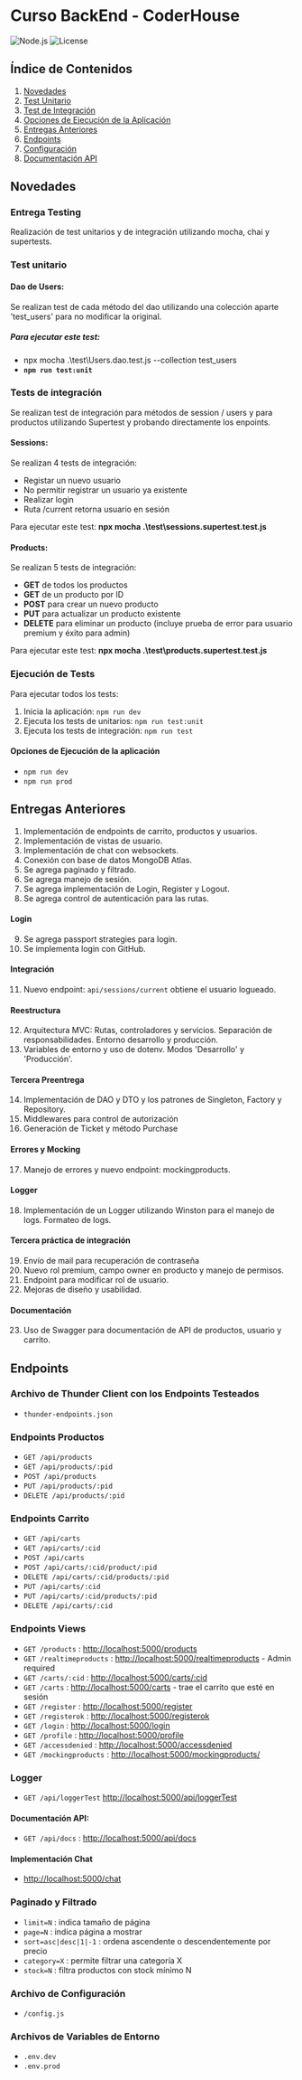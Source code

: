 # Curso BackEnd - CoderHouse

![Node.js](https://img.shields.io/badge/node-%3E%3D16.x-brightgreen)
![License](https://img.shields.io/badge/license-MIT-blue)

## Índice de Contenidos

1. [Novedades](#novedades)
2. [Test Unitario](#test-unitario)
3. [Test de Integración](#test-de-integración)
4. [Opciones de Ejecución de la Aplicación](#opciones-de-ejecución-de-la-aplicación)
5. [Entregas Anteriores](#entregas-anteriores)
6. [Endpoints](#endpoints)
7. [Configuración](#archivo-de-configuración)
8. [Documentación API](#documentación-api)

## Novedades

### Entrega Testing

Realización de test unitarios y de integración utilizando mocha, chai y supertests.

### Test unitario

#### Dao de Users:

Se realizan test de cada método del dao utilizando una colección aparte 'test_users' para no modificar la original.

##### Para ejecutar este test:

- npx mocha .\test\Users.dao.test.js --collection test_users
- **`npm run test:unit`**

### Tests de integración

Se realizan test de integración para métodos de session / users y para productos utilizando Supertest y probando directamente los enpoints.

#### Sessions:

Se realizan 4 tests de integración:

- Registar un nuevo usuario
- No permitir registrar un usuario ya existente
- Realizar login
- Ruta /current retorna usuario en sesión

Para ejecutar este test: **npx mocha .\test\sessions.supertest.test.js**

#### Products:

Se realizan 5 tests de integración:

- **GET** de todos los productos
- **GET** de un producto por ID
- **POST** para crear un nuevo producto
- **PUT** para actualizar un producto existente
- **DELETE** para eliminar un producto (incluye prueba de error para usuario premium y éxito para admin)

Para ejecutar este test: **npx mocha .\test\products.supertest.test.js**

### Ejecución de Tests

Para ejecutar todos los tests:

1. Inicia la aplicación: `npm run dev`
2. Ejecuta los tests de unitarios: `npm run test:unit`
3. Ejecuta los tests de integración: `npm run test`

#### Opciones de Ejecución de la aplicación

- `npm run dev`
- `npm run prod`

## Entregas Anteriores

1. Implementación de endpoints de carrito, productos y usuarios.
2. Implementación de vistas de usuario.
3. Implementación de chat con websockets.
4. Conexión con base de datos MongoDB Atlas.
5. Se agrega paginado y filtrado.
6. Se agrega manejo de sesión.
7. Se agrega implementación de Login, Register y Logout.
8. Se agrega control de autenticación para las rutas.

#### Login

9. Se agrega passport strategies para login.
10. Se implementa login con GitHub.

#### Integración

11. Nuevo endpoint: `api/sessions/current` obtiene el usuario logueado.

#### Reestructura

12. Arquitectura MVC: Rutas, controladores y servicios. Separación de responsabilidades. Entorno desarrollo y producción.
13. Variables de entorno y uso de dotenv. Modos 'Desarrollo' y 'Producción'.

#### Tercera Preentrega

14. Implementación de DAO y DTO y los patrones de Singleton, Factory y Repository.
15. Middlewares para control de autorización
16. Generación de Ticket y método Purchase

#### Errores y Mocking

17. Manejo de errores y nuevo endpoint: mockingproducts.

#### Logger

18. Implementación de un Logger utilizando Winston para el manejo de logs. Formateo de logs.

#### Tercera práctica de integración

19. Envío de mail para recuperación de contraseña
20. Nuevo rol premium, campo owner en producto y manejo de permisos.
21. Endpoint para modificar rol de usuario.
22. Mejoras de diseño y usabilidad.

#### Documentación

23. Uso de Swagger para documentación de API de productos, usuario y carrito.

## Endpoints

### Archivo de Thunder Client con los Endpoints Testeados

- `thunder-endpoints.json`

### Endpoints Productos

- `GET /api/products`
- `GET /api/products/:pid`
- `POST /api/products`
- `PUT /api/products/:pid`
- `DELETE /api/products/:pid`

### Endpoints Carrito

- `GET /api/carts`
- `GET /api/carts/:cid`
- `POST /api/carts`
- `POST /api/carts/:cid/product/:pid`
- `DELETE /api/carts/:cid/products/:pid`
- `PUT /api/carts/:cid`
- `PUT /api/carts/:cid/products/:pid`
- `DELETE /api/carts/:cid`

### Endpoints Views

- `GET /products` : [http://localhost:5000/products](http://localhost:5000/products)
- `GET /realtimeproducts` : [http://localhost:5000/realtimeproducts](http://localhost:5000/realtimeproducts) - Admin required
- `GET /carts/:cid` : [http://localhost:5000/carts/:cid](http://localhost:5000/carts/:cid)
- `GET /carts` : [http://localhost:5000/carts](http://localhost:5000/carts) - trae el carrito que esté en sesión
- `GET /register` : [http://localhost:5000/register](http://localhost:5000/register)
- `GET /registerok` : [http://localhost:5000/registerok](http://localhost:5000/registerok)
- `GET /login` : [http://localhost:5000/login](http://localhost:5000/login)
- `GET /profile` : [http://localhost:5000/profile](http://localhost:5000/profile)
- `GET /accessdenied` : [http://localhost:5000/accessdenied](http://localhost:5000/accessdenied)
- `GET /mockingproducts` : [http://localhost:5000/mockingproducts/](http://localhost:5000/mockingproducts/)

### Logger

- `GET /api/loggerTest` [http://localhost:5000/api/loggerTest](http://localhost:5000/api/loggerTest)

#### Documentación API:

- `GET /api/docs` : [http://localhost:5000/api/docs](http://localhost:5000/api/docs)

#### Implementación Chat

- [http://localhost:5000/chat](http://localhost:5000/chat)

### Paginado y Filtrado

- `limit=N` : indica tamaño de página
- `page=N` : indica página a mostrar
- `sort=asc|desc|1|-1` : ordena ascendente o descendentemente por precio
- `category=X` : permite filtrar una categoría X
- `stock=N` : filtra productos con stock mínimo N

### Archivo de Configuración

- `/config.js`

### Archivos de Variables de Entorno

- `.env.dev`
- `.env.prod`
